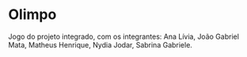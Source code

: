 # Olimpo
Jogo do projeto integrado, com os integrantes: Ana Lívia, João Gabriel Mata, Matheus Henrique, Nydia Jodar, Sabrina Gabriele. 
